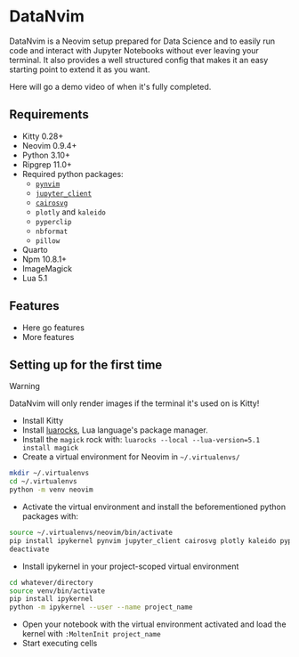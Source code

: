 # DataNvim
DataNvim is a Neovim setup prepared for Data Science and to easily run code and interact with Jupyter Notebooks without ever leaving your terminal. It also provides a well structured config that makes it an easy starting point to extend it as you want.

Here will go a demo video of when it's fully completed.
## Requirements
- Kitty 0.28+
- Neovim 0.9.4+
- Python 3.10+
- Ripgrep 11.0+
- Required python packages:
    - [`pynvim`](https://github.com/neovim/pynvim)
    - [`jupyter_client`](https://github.com/jupyter/jupyter_client)
    - [`cairosvg`](https://cairosvg.org)
    - `plotly` and `kaleido`
    - `pyperclip`
    - `nbformat`
    - `pillow`
- Quarto
- Npm 10.8.1+
- ImageMagick
- Lua 5.1

## Features
- Here go features
- More features

## Setting up for the first time
>[!WARNING]
> DataNvim will only render images if the terminal it's used on is Kitty!

- Install Kitty
- Install [luarocks](https://luarocks.org/#quick-start), Lua language's package manager.
- Install the `magick` rock with: `luarocks --local --lua-version=5.1 install magick`
- Create a virtual environment for Neovim in `~/.virtualenvs/`
```bash
mkdir ~/.virtualenvs
cd ~/.virtualenvs
python -m venv neovim
```
- Activate the virtual environment and install the beforementioned python packages with:
```bash
source ~/.virtualenvs/neovim/bin/activate
pip install ipykernel pynvim jupyter_client cairosvg plotly kaleido pyperclip nbformat pillow
deactivate
```
- Install ipykernel in your project-scoped virtual environment
```bash
cd whatever/directory
source venv/bin/activate
pip install ipykernel
python -m ipykernel --user --name project_name
```
- Open your notebook with the virtual environment activated and load the kernel with `:MoltenInit project_name`
- Start executing cells

